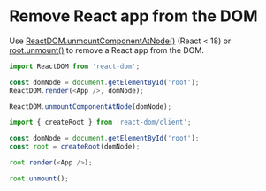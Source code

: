 # Remove React app from the DOM

Use [ReactDOM.unmountComponentAtNode()](https://beta.reactjs.org/reference/react-dom/unmountComponentAtNode#unmountcomponentatnode) (React < 18) or [root.unmount()](https://beta.reactjs.org/reference/react-dom/client/createRoot#root-unmount) to remove a React app from the DOM.

```js
import ReactDOM from 'react-dom';

const domNode = document.getElementById('root');
ReactDOM.render(<App />, domNode);

ReactDOM.unmountComponentAtNode(domNode);
```

```js
import { createRoot } from 'react-dom/client';

const domNode = document.getElementById('root');
const root = createRoot(domNode);

root.render(<App />);

root.unmount();
```
